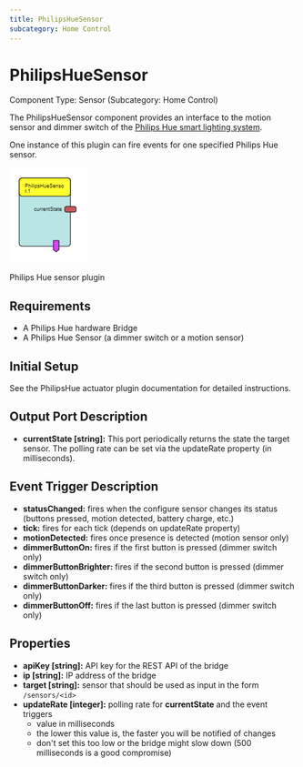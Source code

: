 ```yaml
---
title: PhilipsHueSensor
subcategory: Home Control
---
```


# PhilipsHueSensor

Component Type: Sensor (Subcategory: Home Control)

The PhilipsHueSensor component provides an interface to the motion sensor and dimmer switch of the
[Philips Hue smart lighting system](https://www2.meethue.com/en-us).

One instance of this plugin can fire events for one specified Philips Hue sensor.

![Screenshot: PhilipsHue plugin](./img/philipshuesensor.png "Screenshot: PhilipsHue plugin")

Philips Hue sensor plugin

## Requirements

- A Philips Hue hardware Bridge
- A Philips Hue Sensor (a dimmer switch or a motion sensor)

## Initial Setup

See the PhilipsHue actuator plugin documentation for detailed instructions.

## Output Port Description

- **currentState \[string\]:** This port periodically returns the state the target sensor. The polling rate can be set via the updateRate property (in milliseconds).

## Event Trigger Description

- **statusChanged:** fires when the configure sensor changes its status (buttons pressed, motion detected, battery charge, etc.)
- **tick:** fires for each tick (depends on updateRate property)
- **motionDetected:** fires once presence is detected (motion sensor only)
- **dimmerButtonOn:** fires if the first button is pressed (dimmer switch only)
- **dimmerButtonBrighter:** fires if the second button is pressed (dimmer switch only)
- **dimmerButtonDarker:** fires if the third button is pressed (dimmer switch only)
- **dimmerButtonOff:** fires if the last button is pressed (dimmer switch only)

## Properties

- **apiKey \[string\]:** API key for the REST API of the bridge
- **ip \[string\]:** IP address of the bridge
- **target \[string\]:** sensor that should be used as input in the form `/sensors/<id>`
- **updateRate \[integer\]:** polling rate for **currentState** and the event triggers
  - value in milliseconds
  - the lower this value is, the faster you will be notified of changes
  - don't set this too low or the bridge might slow down (500 milliseconds is a good compromise)
